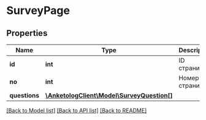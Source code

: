 # SurveyPage

## Properties
Name | Type | Description | Notes
------------ | ------------- | ------------- | -------------
**id** | **int** | ID страницы | 
**no** | **int** | Номер страницы | [optional] 
**questions** | [**\AnketologClient\Model\SurveyQuestion[]**](SurveyQuestion.md) |  | 

[[Back to Model list]](../README.md#documentation-for-models) [[Back to API list]](../README.md#documentation-for-api-endpoints) [[Back to README]](../README.md)



